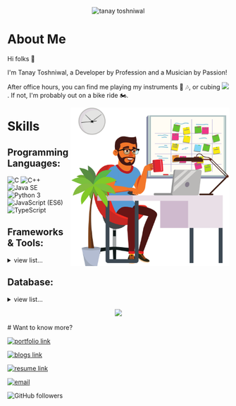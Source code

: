 <p align="center">
    <img src="https://tanaytoshniwal.me/assets/images/nametag.png" width="350px" alt="tanay toshniwal" />
</p>

# About Me
Hi folks :wave: 

I'm Tanay Toshniwal, a Developer by Profession and a Musician by Passion!

After office hours, you can find me playing my instruments :guitar: :notes:, or cubing <img src="https://www.pngall.com/wp-content/uploads/2016/04/Rubiks-Cube-PNG-Clipart-180x180.png" height="20" />. If not, I'm probably out on a bike ride :motorcycle:.

<img align="right" alt="GIF" src="./assets/developer.png" width="360" height="auto" />

# Skills
## Programming Languages:

<img src="https://img.shields.io/badge/C-lightgrey" alt="C" /> <img src="https://img.shields.io/badge/C++-ff69b4" alt="C++" /> <img src="https://img.shields.io/badge/Java SE-important" alt="Java SE" /> <img src="https://img.shields.io/badge/Python 3-informational" alt="Python 3" /> <img src="https://img.shields.io/badge/JavaScript (ES6)-brightgreen" alt="JavaScript (ES6)" /> <img src="https://img.shields.io/badge/TypeScript-yellow" alt="TypeScript" />

<!-- * C/C++
* Java SE
* Python 3
* JavaScript (ES6)
* TypeScript -->

## Frameworks & Tools:

<details>
    <summary>view list...</summary>
    <ul>
        <li>MEAN</li>
        <li>MERN</li>
        <li>Angular</li>
        <li>React</li>
        <li>React Native</li>
        <li>Redux</li>
        <li>Node.js</li>
        <li>Ionic 3 & 4</li>
        <li>Firebase</li>
        <li>Android</li>
    </ul>
</details>

## Database:

<details>
    <summary>view list...</summary>
    <ul>
        <li>MongoDB</li>
        <li>MySQL</li>
    </ul>
</details>

<p align="center">
    <img src="https://github-readme-stats.vercel.app/api?username=tanaytoshniwal&show_icons=true&count_private=true&theme=dark"/>
</p>
# Want to know more?

<!-- My Portfolio: [https://tanaytoshniwal.me](https://tanaytoshniwal.me) -->

[<img alt="portfolio link" src="https://img.shields.io/badge/My%20Portfolio-https%3A%2F%2Ftanaytoshniwal.me/-brightgreen" />](https://tanaytoshniwal.me) 

[<img alt="blogs link" src="https://img.shields.io/badge/My%20Blogs-https%3A%2F%2Fmysticalcoder.com/-red" />](https://mysticalcoder.com/) 

[<img alt="resume link" src="https://img.shields.io/badge/My%20CV-Download%20my%20Resume-blue" />](https://tanaytoshniwal.me/assets/tanay-toshniwal-resume.pdf)

[<img alt="email" src="https://img.shields.io/badge/Email%20me-contact%40tanaytoshniwal.me-orange" />](mailto:contact@tanaytoshniwal.me) 

<img alt="GitHub followers" src="https://img.shields.io/github/followers/tanaytoshniwal?label=Follow%20Me&style=social" />
